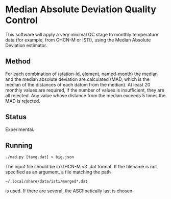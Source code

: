Median Absolute Deviation Quality Control
=========================================

This software will apply a very minimal QC stage to monthly
temperature data (for example, from GHCN-M or ISTI), using the
Median Absolute Deviation estimator.

## Method

For each combination of (station-id, element, named-month) the
median and the median absolute deviation are calculated (MAD,
which is the median of the distances of each datum from the
median). At least 20 monthly values are required, if the number
of values is insufficient, they are all rejected. Any value whose
distance from the median exceeds 5 times the MAD is rejected.

## Status

Experimental.

## Running

    ./mad.py [tavg.dat] > big.json

The input file should be in GHCN-M v3 .dat format. If the
filename is not specified as an argument, a file matching the
path

    ~/.local/share/data/isti/merged*.dat

is used. If there are several, the ASCIIbetically last is
chosen.
